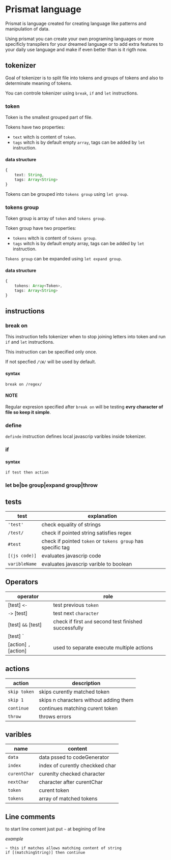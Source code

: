 # Prismat language
Prismat is language created for creating language like patterns and manipulation of data.

Using prismat you can create your own programing languages or more specificly transpilers for your dreamed language or to add extra features to your daily use language and make if even better than is it rigth now.

## tokenizer
Goal of tokenizer is to split file into tokens and groups of tokens and also to determinate meaning of tokens.

You can controle tokenizer using `break`, `if` and `let` instructions.

### token
Token is the smallest grouped part of file.

Tokens have two properties:
- `text` witch is content of `token`.
- `tags` witch is by default empty `array`, tags can be added by `let` instruction.

#### data structure
```typescript
{
    text: String,
    tags: Array<String>
}
```
Tokens can be grouped into `tokens group` using `let group`.

### tokens group
Token group is array of `token` and `tokens group`.

Token group have two properties:
- `tokens` witch is content of `tokens group`.
- `tags` witch is by default empty array, tags can be added by `let` instruction.

`Tokens group` can be expanded using `let expand group`.

#### data structure
```typescript
{
    tokens: Array<Token>,
    tags: Array<String>
}
```

## instructions

### break on
This instruction tells tokenizer when to stop joining letters into token and run `if` and `let` instructions.

This instruction can be specified only once.

If not specfied `/\W/` will be used by default.
#### syntax
```
break on /regex/
```

#### NOTE
Regular expresion specified after `break on` will be testing **evry character of file so keep it simple**.

### define
`definde` instruction defines local javascrip varibles inside tokenizer.

### if

#### syntax
```
if test then action
```

### let be|be group|expand group|throw


## tests

| test     | explanation |
| -------- | ----------- |
| `'test'` | check equality of strings |
| `/test/` | check if pointed string satisfies regex |
| `#test`  | check if pointed `token` or `tokens group` has specific tag |
| `[(js code)]`  | evaluates javascrip code |
| `varibleName`  | evaluates javascrip varible to boolean |

## Operators

| operator            | role                |
| ------------------- | ------------------- |
| [test] `<-`         | test previous `token` |
| `->` [test]         | test next `character` |
| [test] `&&` [test]  | check if first `and` second test finished successfully |
| [test] `||` [test]  | check if first `or` second test finished successfully |
| [action] `,` [action] | used to separate execute multiple actions  |

## actions

| action       | description                     |
| ------------ | ------------------------------- |
| `skip token` | skips curently matched token    |
| `skip 1`     | skips n characters without adding them    |
| `continue`   | continues matching curent token |
| `throw`      | throws errors                   |

## varibles

| name         | content                         |
| ------------ | ------------------------------- |
| `data`       | data pssed to codeGenerator     |
| `index`      | index of curently checkked char |
| `curentChar` | curenlty checked character      |
| `nextChar`   | character after curentChar      |
| `token`      | curent token                    |
| `tokens`     | array of matched tokens         |

## Line comments

to start line coment just put `~` at begining of line

*example*
```
~ this if matches allows matching content of string
if [(matchingString)] then continue
```